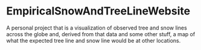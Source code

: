 # EmpiricalSnowAndTreeLineWebsite
A personal project that is a visualization of observed tree and snow lines across the globe and, derived from that data and some other stuff, a map of what the expected tree line and snow line would be at other locations.
